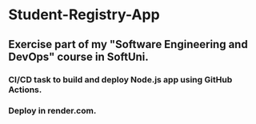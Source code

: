 # Student-Registry-App
## Exercise part of my "Software Engineering and DevOps" course in SoftUni.
### CI/CD task to build and deploy Node.js app using GitHub Actions. 
### Deploy in render.com.
